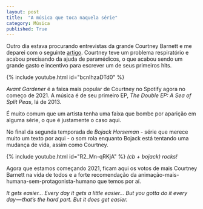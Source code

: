 ```yaml
---
layout: post
title:  "A música que toca naquela série"
category: Música
published: True
---
```


Outro dia estava procurando entrevistas da grande Courtney Barnett e me deparei com o seguinte [artigo](https://www.huffpost.com/entry/courtney-barnett-interview-creative-inspiration_n_568af4f9e4b0b958f65c9bfe). Courtney teve um problema respiratório e acabou precisando da ajuda de paramédicos, o que acabou sendo um grande gasto e incentivo para escrever um de seus primeiros hits.

{% include youtube.html id="bcnIhzaDTd0" %}

_Avant Gardener_ é a faixa mais popular de Courtney no Spotify agora no começo de 2021. A música é de seu primeiro EP, _The Double EP: A Sea of Split Peas_, lá de 2013.

É muito comum que um artista tenha uma faixa que bombe por aparição em alguma série, o que é justamente o caso aqui.

No final da segunda temporada de _Bojack Horseman_ - série que merece muito um texto por aqui - o som rola enquanto Bojack está tentando uma mudança de vida, assim como Courtney.

{% include youtube.html id="R2_Mn-qRKjA" %}
*(cb + bojack) rocks!*

Agora que estamos começando 2021, ficam aqui os votos de mais Courtney Barnett na vida de todos e a forte recomendação da animação-mais-humana-sem-protagonista-humano que temos por aí.

_It gets easier... Every day it gets a little easier... But you gotta do it every day — that’s the hard part. But it does get easier._
